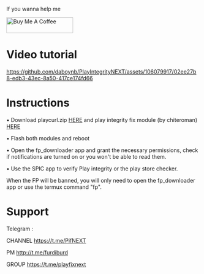 If you wanna help me

<a href="https://www.buymeacoffee.com/daboynb" target="_blank"><img src="https://cdn.buymeacoffee.com/buttons/default-orange.png" alt="Buy Me A Coffee" height="41" width="174"></a>

# Video tutorial
https://github.com/daboynb/PlayIntegrityNEXT/assets/106079917/02ee27b8-edb3-43ec-8a50-417ce174fd66

# Instructions

• Download playcurl.zip [HERE](https://github.com/daboynb/PlayIntegrityNEXT/releases/download/playcurl/playcurl.zip) and play integrity fix module (by chiteroman) [HERE](https://github.com/chiteroman/PlayIntegrityFix/releases/latest)

• Flash both modules and reboot

• Open the fp_downloader app and grant the necessary permissions, check if notifications are turned on or you won't be able to read them. 

• Use the SPIC app to verify Play integrity or the play store checker.

When the FP will be banned, you will only need to open the fp_downloader app or use the termux command "fp".
    
# Support
Telegram :

CHANNEL https://t.me/PifNEXT

PM http://t.me/furdiburd 

GROUP https://t.me/playfixnext

